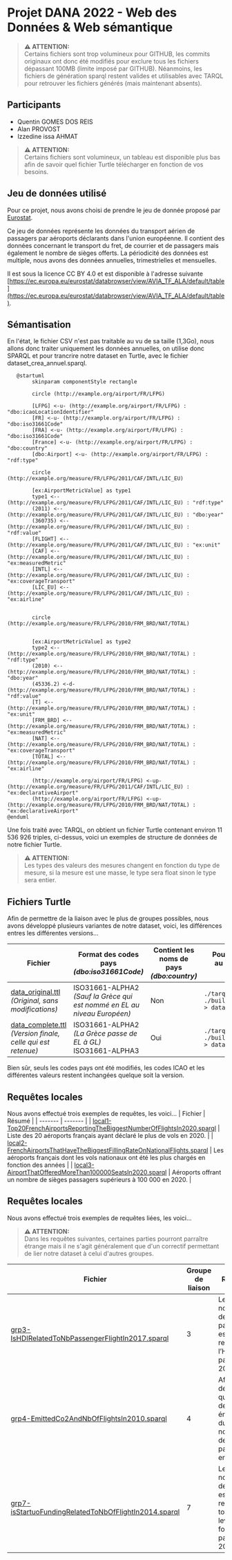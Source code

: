 # Projet DANA 2022 - Web des Données & Web sémantique

> **:warning: ATTENTION:**\
>  Certains fichiers sont trop volumineux pour GITHUB, les commits originaux ont donc été modifiés pour exclure tous les fichiers dépassant 100MB (limite imposé par GITHUB). Néanmoins, les fichiers de génération sparql restent valides et utilisables avec TARQL pour retrouver les fichiers générés (mais maintenant absents).

## Participants
- Quentin GOMES DOS REIS
- Alan PROVOST
- Izzedine issa AHMAT

> **:warning: ATTENTION:**\
>  Certains fichiers sont volumineux, un tableau est disponible plus bas afin de savoir quel fichier Turtle télécharger en fonction de vos besoins. 

## Jeu de données utilisé
Pour ce projet, nous avons choisi de prendre le jeu de donnée proposé par [Eurostat](https://ec.europa.eu/eurostat/fr/).

Ce jeu de données représente les données du transport aérien de passagers par aéroports déclarants dans l'union européenne.
Il contient des données concernant le transport du fret, de courrier et de passagers mais également le nombre de sièges offerts.
La périodicité des données est multiple, nous avons des données annuelles, trimestrielles et mensuelles.

Il est sous la licence CC BY 4.0 et est disponible à l'adresse suivante [https://ec.europa.eu/eurostat/databrowser/view/AVIA_TF_ALA/default/table](https://ec.europa.eu/eurostat/databrowser/view/AVIA_TF_ALA/default/table).

## Sémantisation
En l'état, le fichier CSV n'est pas traitable au vu de sa taille (1,3Go), nous allons donc traiter uniquement les données annuelles, on utilise donc SPARQL et pour trancrire notre dataset en Turtle, avec le fichier dataset_crea_annuel.sparql.

```plantuml
   @startuml
        skinparam componentStyle rectangle

        circle (http://example.org/airport/FR/LFPG)

        [LFPG] <-u- (http://example.org/airport/FR/LFPG) : "dbo:icaoLocationIdentifier"
        [FR] <-u- (http://example.org/airport/FR/LFPG) : "dbo:iso31661Code"
        [FRA] <-u- (http://example.org/airport/FR/LFPG) : "dbo:iso31661Code"
        [France] <-u- (http://example.org/airport/FR/LFPG) : "dbo:country"
        [dbo:Airport] <-u- (http://example.org/airport/FR/LFPG) : "rdf:type"

        circle (http://example.org/measure/FR/LFPG/2011/CAF/INTL/LIC_EU)

        [ex:AirportMetricValue] as type1
        type1 <-- (http://example.org/measure/FR/LFPG/2011/CAF/INTL/LIC_EU) : "rdf:type"
        (2011) <-- (http://example.org/measure/FR/LFPG/2011/CAF/INTL/LIC_EU) : "dbo:year"
        (360735) <-- (http://example.org/measure/FR/LFPG/2011/CAF/INTL/LIC_EU) : "rdf:value"
        [FLIGHT] <-- (http://example.org/measure/FR/LFPG/2011/CAF/INTL/LIC_EU) : "ex:unit"
        [CAF] <-- (http://example.org/measure/FR/LFPG/2011/CAF/INTL/LIC_EU) : "ex:measuredMetric"
        [INTL] <-- (http://example.org/measure/FR/LFPG/2011/CAF/INTL/LIC_EU) : "ex:coverageTransport"
        [LIC_EU] <-- (http://example.org/measure/FR/LFPG/2011/CAF/INTL/LIC_EU) : "ex:airline"


        circle (http://example.org/measure/FR/LFPG/2010/FRM_BRD/NAT/TOTAL)


        [ex:AirportMetricValue] as type2
        type2 <-- (http://example.org/measure/FR/LFPG/2010/FRM_BRD/NAT/TOTAL) : "rdf:type"
        (2010) <-- (http://example.org/measure/FR/LFPG/2010/FRM_BRD/NAT/TOTAL) : "dbo:year"
        (45336.2) <-d- (http://example.org/measure/FR/LFPG/2010/FRM_BRD/NAT/TOTAL) : "rdf:value"
        [T] <-- (http://example.org/measure/FR/LFPG/2010/FRM_BRD/NAT/TOTAL) : "ex:unit"
        [FRM_BRD] <-- (http://example.org/measure/FR/LFPG/2010/FRM_BRD/NAT/TOTAL) : "ex:measuredMetric"
        [NAT] <-- (http://example.org/measure/FR/LFPG/2010/FRM_BRD/NAT/TOTAL) : "ex:coverageTransport"
        [TOTAL] <-- (http://example.org/measure/FR/LFPG/2010/FRM_BRD/NAT/TOTAL) : "ex:airline"

        (http://example.org/airport/FR/LFPG) <-up- (http://example.org/measure/FR/LFPG/2011/CAF/INTL/LIC_EU) : "ex:declarativeAirport"
        (http://example.org/airport/FR/LFPG) <-up- (http://example.org/measure/FR/LFPG/2010/FRM_BRD/NAT/TOTAL) : "ex:declarativeAirport"
@enduml
```

Une fois traité avec TARQL, on obtient un fichier Turtle contenant environ 11 536 926 triples, ci-dessus, voici un exemples de structure de données de notre fichier Turtle.

> **:warning: ATTENTION:**\
>  Les types des valeurs des mesures changent en fonction du type de mesure, si la mesure est une masse, le type sera float sinon le type sera entier. 


## Fichiers Turtle

Afin de permettre de la liaison avec le plus de groupes possibles, nous avons développé plusieurs variantes de notre dataset, voici, les différences entres les différentes versions...

| Fichier     | Format des codes pays <br> *(dbo:iso31661Code)*| Contient les noms de pays <br> *(dbo:country)* | Pour commande pour "re-compiler " <br> au format Turtle depuis la racine du projet |
| ----------- | ---------------------------------------------- | ---------------------------------------------- | ---------------------------------------------------------------------------------- |
| [data_original.ttl](https://gitlab.univ-nantes.fr/E192263G/semantic-project/-/blob/main/dataset/data_original.ttl) <br> *(Original, sans modifications)* | ISO31661-ALPHA2 <br> *(Sauf la Grèce qui est nommé en EL au niveau Européen)*  | Non | ```./tarql-1.2/bin/tarql --dedup 10000000  ./build/dataset_creation_original.sparql > dataset/data_original.ttl``` |
| [data_complete.ttl](https://gitlab.univ-nantes.fr/E192263G/semantic-project/-/blob/main/dataset/data_complete.ttl)  <br> *(Version finale, celle qui est retenue)* |  ISO31661-ALPHA2 *(La Grèce passe de EL à GL)* <br> ISO31661-ALPHA3 | Oui | ```./tarql-1.2/bin/tarql --dedup 10000000  ./build/dataset_creation_complete.sparql > dataset/data_complete.ttl``` |

Bien sûr, seuls les codes pays ont été modifiés, les codes ICAO et les différentes valeurs restent inchangées quelque soit la version.


## Requêtes locales

Nous avons effectué trois exemples de requêtes, les voici...
| Fichier | Résumé  |
| ------- | ------- | 
| [local1-Top20FrenchAirportsReportingTheBiggestNumberOfFlightsIn2020.sparql](https://gitlab.univ-nantes.fr/E192263G/semantic-project/-/blob/main/requests/local/local1-Top20FrenchAirportsReportingTheBiggestNumberOfFlightsIn2020.sparql) | Liste des 20 aéroports français ayant déclaré le plus de vols en 2020. |
| [local2-FrenchAirportsThatHaveTheBiggestFillingRateOnNationalFlights.sparql](https://gitlab.univ-nantes.fr/E192263G/semantic-project/-/blob/main/requests/local/local2-FrenchAirportsThatHaveTheBiggestFillingRateOnNationalFlights.sparql) | Les aéroports français dont les vols nationaux ont été les plus chargés en fonction des années |
| [local3-AirportThatOfferedMoreThan100000SeatsIn2020.sparql](https://gitlab.univ-nantes.fr/E192263G/semantic-project/-/blob/main/requests/local/local3-AirportThatOfferedMoreThan100000SeatsIn2020.sparql) | Aéroports offrant un nombre de sièges passagers supérieurs à 100 000 en 2020. |


## Requêtes locales

Nous avons effectué trois exemples de requêtes liées, les voici...

> **:warning: ATTENTION:**\
>  Dans les requêtes suivantes, certaines parties pourront parraître étrange mais il ne s'agit généralement que d'un correctif permettant de lier notre dataset à celui d'autres groupes.


| Fichier | Groupe de liaison | Résumé |
| ------- | ----------------- | ------ | 
| [grp3-IsHDIRelatedToNbPassengerFlightIn2017.sparql](https://gitlab.univ-nantes.fr/E192263G/semantic-project/-/blob/main/requests/linked/grp3-IsHDIRelatedToNbPassengerFlightIn2017.sparql) | 3 | Le nombre de vols de passagers est-il relatif à l’HDI d’un pays en 2017 ? |
| [grp4-EmittedCo2AndNbOfFlightsIn2010.sparql](https://gitlab.univ-nantes.fr/E192263G/semantic-project/-/blob/main/requests/linked/grp4-EmittedCo2AndNbOfFlightsIn2010.sparql) | 4 |Affichage de la quantité de Co2 émise et du nombre de vols par pays en 2010 |
| [grp7-isStartuoFundingRelatedToNbOfFlightIn2014.sparql](https://gitlab.univ-nantes.fr/E192263G/semantic-project/-/blob/main/requests/linked/grp7-isStartuoFundingRelatedToNbOfFlightIn2014.sparql) | 7 | Le nombre de vols est-il relatif au total des levées de fonds par pays en 2014 ? |
